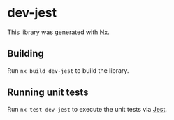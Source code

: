 # dev-jest

This library was generated with [Nx](https://nx.dev).

## Building

Run `nx build dev-jest` to build the library.

## Running unit tests

Run `nx test dev-jest` to execute the unit tests via [Jest](https://jestjs.io).
